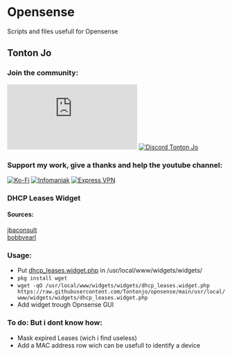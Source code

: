 #  Opensense
Scripts and files usefull for Opensense

## Tonton Jo  
### Join the community:
[![Youtube channel](https://github-readme-youtube-stats.herokuapp.com/subscribers/index.php?id=UCnED3K6K5FDUp-x_8rwpsZw&key=AIzaSyA3ivqywNPQz0xFZBHfPDKzh1jFH5qGD_g)](http://youtube.com/channel/UCnED3K6K5FDUp-x_8rwpsZw?sub_confirmation=1)
[![Discord Tonton Jo](https://badgen.net/discord/members/h6UcpwfGuJ?label=Discord%20Tonton%20Jo%20&icon=discord)](https://discord.gg/h6UcpwfGuJ)
### Support my work, give a thanks and help the youtube channel:
[![Ko-Fi](https://badgen.net/badge/Buy%20me%20a%20Coffee/Link?icon=buymeacoffee)](https://ko-fi.com/tontonjo)
[![Infomaniak](https://badgen.net/badge/Infomaniak/Affiliated%20link?icon=K)](https://www.infomaniak.com/goto/fr/home?utm_term=6151f412daf35)
[![Express VPN](https://badgen.net/badge/Express%20VPN/Affiliated%20link?icon=K)](https://www.xvuslink.com/?a_fid=TontonJo)  

### DHCP Leases Widget  
#### Sources:  
[jbaconsult](https://github.com/jbaconsult/opnsense_stuff/blob/main/dhcp_leases.widget.php)  
[bobbyearl](https://github.com/bobbyearl/pfSense-DHCP-leases-widget/blob/master/DHCP_leases.widget.php)  
### Usage:
- Put [dhcp_leases.widget.php](https://github.com/Tontonjo/opnsense/blob/main/usr/local/www/widgets/widgets/dhcp_leases.widget.php) in /usr/local/www/widgets/widgets/
- ```pkg install wget```
- ```wget -qO /usr/local/www/widgets/widgets/dhcp_leases.widget.php https://raw.githubusercontent.com/Tontonjo/opnsense/main/usr/local/www/widgets/widgets/dhcp_leases.widget.php```
- Add widget trough Opnsense GUI

### To do: But i dont know how:
- Mask expired Leases (wich i find useless)
- Add a MAC address row wich can be usefull to identify a device

